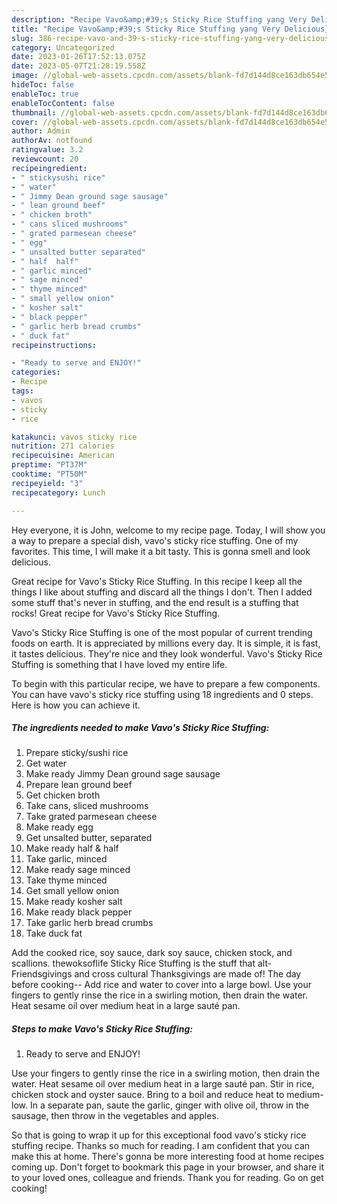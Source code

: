 ```yaml
---
description: "Recipe Vavo&amp;#39;s Sticky Rice Stuffing yang Very Delicious}"
title: "Recipe Vavo&amp;#39;s Sticky Rice Stuffing yang Very Delicious}"
slug: 386-recipe-vavo-and-39-s-sticky-rice-stuffing-yang-very-delicious
category: Uncategorized
date: 2023-01-26T17:52:13.075Z
date: 2023-05-07T21:28:19.558Z
image: //global-web-assets.cpcdn.com/assets/blank-fd7d144d8ce163db654e5a02c40b08a2775adb7897d16e4062681dc7e1b2800f.png
hideToc: false
enableToc: true
enableTocContent: false
thumbnail: //global-web-assets.cpcdn.com/assets/blank-fd7d144d8ce163db654e5a02c40b08a2775adb7897d16e4062681dc7e1b2800f.png
cover: //global-web-assets.cpcdn.com/assets/blank-fd7d144d8ce163db654e5a02c40b08a2775adb7897d16e4062681dc7e1b2800f.png
author: Admin
authorAv: notfound
ratingvalue: 3.2
reviewcount: 20
recipeingredient:
- " stickysushi rice"
- " water"
- " Jimmy Dean ground sage sausage"
- " lean ground beef"
- " chicken broth"
- " cans sliced mushrooms"
- " grated parmesean cheese"
- " egg"
- " unsalted butter separated"
- " half  half"
- " garlic minced"
- " sage minced"
- " thyme minced"
- " small yellow onion"
- " kosher salt"
- " black pepper"
- " garlic herb bread crumbs"
- " duck fat"
recipeinstructions:

- "Ready to serve and ENJOY!"
categories:
- Recipe
tags:
- vavos
- sticky
- rice

katakunci: vavos sticky rice 
nutrition: 271 calories
recipecuisine: American
preptime: "PT37M"
cooktime: "PT50M"
recipeyield: "3"
recipecategory: Lunch

---
```



Hey everyone, it is John, welcome to my recipe page. Today, I will show you a way to prepare a special dish, vavo&#39;s sticky rice stuffing. One of my favorites. This time, I will make it a bit tasty. This is gonna smell and look delicious.

Great recipe for Vavo&#39;s Sticky Rice Stuffing. In this recipe I keep all the things I like about stuffing and discard all the things I don&#39;t. Then I added some stuff that&#39;s never in stuffing, and the end result is a stuffing that rocks! Great recipe for Vavo&#39;s Sticky Rice Stuffing.

Vavo&#39;s Sticky Rice Stuffing is one of the most popular of current trending foods on earth. It is appreciated by millions every day. It is simple, it is fast, it tastes delicious. They're nice and they look wonderful. Vavo&#39;s Sticky Rice Stuffing is something that I have loved my entire life.


To begin with this particular recipe, we have to prepare a few components. You can have vavo&#39;s sticky rice stuffing using 18 ingredients and 0 steps. Here is how you can achieve it.

<!--inarticleads1-->

##### The ingredients needed to make Vavo&#39;s Sticky Rice Stuffing:

1. Prepare  sticky/sushi rice
1. Get  water
1. Make ready  Jimmy Dean ground sage sausage
1. Prepare  lean ground beef
1. Get  chicken broth
1. Take  cans, sliced mushrooms
1. Take  grated parmesean cheese
1. Make ready  egg
1. Get  unsalted butter, separated
1. Make ready  half &amp; half
1. Take  garlic, minced
1. Make ready  sage minced
1. Take  thyme minced
1. Get  small yellow onion
1. Make ready  kosher salt
1. Make ready  black pepper
1. Take  garlic herb bread crumbs
1. Take  duck fat


Add the cooked rice, soy sauce, dark soy sauce, chicken stock, and scallions. thewoksoflife Sticky Rice Stuffing is the stuff that alt-Friendsgivings and cross cultural Thanksgivings are made of! The day before cooking-- Add rice and water to cover into a large bowl. Use your fingers to gently rinse the rice in a swirling motion, then drain the water. Heat sesame oil over medium heat in a large sauté pan. 

<!--inarticleads2-->

##### Steps to make Vavo&#39;s Sticky Rice Stuffing:


1. Ready to serve and ENJOY!

Use your fingers to gently rinse the rice in a swirling motion, then drain the water. Heat sesame oil over medium heat in a large sauté pan. Stir in rice, chicken stock and oyster sauce. Bring to a boil and reduce heat to medium-low. In a separate pan, saute the garlic, ginger with olive oil, throw in the sausage, then throw in the vegetables and apples. 

So that is going to wrap it up for this exceptional food vavo&#39;s sticky rice stuffing recipe. Thanks so much for reading. I am confident that you can make this at home. There's gonna be more interesting food at home recipes coming up. Don't forget to bookmark this page in your browser, and share it to your loved ones, colleague and friends. Thank you for reading. Go on get cooking!
